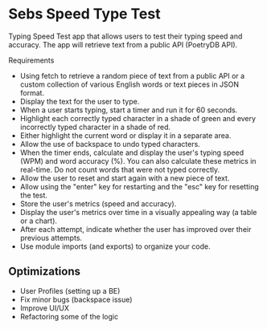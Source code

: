 # Sebs Speed Type Test

Typing Speed Test app that allows users to test their typing speed and accuracy. The app will retrieve text from a public API (PoetryDB API). 

Requirements
- Using fetch to retrieve a random piece of text from a public API or a custom collection of various English words or text pieces in JSON format.
- Display the text for the user to type.
- When a user starts typing, start a timer and run it for 60 seconds.
- Highlight each correctly typed character in a shade of green and every incorrectly typed character in a shade of red.
- Either highlight the current word or display it in a separate area.
- Allow the use of backspace to undo typed characters.
- When the timer ends, calculate and display the user's typing speed (WPM) and word accuracy (%). You can also calculate these metrics in real-time. Do not count words that were not typed correctly.
- Allow the user to reset and start again with a new piece of text.
- Allow using the "enter" key for restarting and the "esc" key for resetting the test.
- Store the user's metrics (speed and accuracy).
- Display the user's metrics over time in a visually appealing way (a table or a chart).
- After each attempt, indicate whether the user has improved over their previous attempts.
- Use module imports (and exports) to organize your code.

## Optimizations

- User Profiles (setting up a BE)
- Fix minor bugs (backspace issue)
- Improve UI/UX
- Refactoring some of the logic
